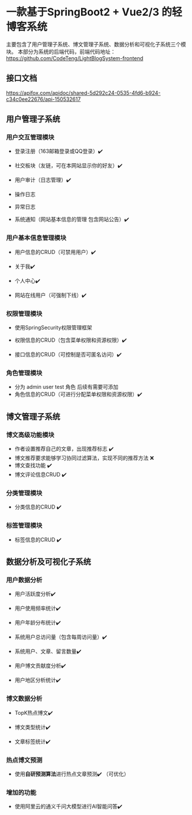 # 一款基于SpringBoot2 + Vue2/3 的轻博客系统

主要包含了用户管理子系统、博文管理子系统、数据分析和可视化子系统三个模块。
本部分为系统的后端代码，前端代码地址：https://github.com/CodeTeng/LightBlogSystem-frontend

## 接口文档

https://apifox.com/apidoc/shared-5d292c24-0535-4fd6-b924-c34c0ee22676/api-150532617

## 用户管理子系统

### 用户交互管理模块

- 登录注册（163邮箱登录或QQ登录）✔️ 
- 社交板块（友链，可在本网站显示你的好友）✔️
- 用户审计（日志管理）✔️

- 操作日志
- 异常日志

- 系统通知（网站基本信息的管理 包含网站公告）✔️

### 用户基本信息管理模块

- 用户信息的CRUD（可禁用用户）✔️ 
- 关于我✔️ 
- 个人中心✔️ 

- 网站在线用户（可强制下线）✔️ 

### 权限管理模块

- 使用SpringSecurity权限管理框架
- 权限信息的CRUD（包含菜单权限和资源权限）✔️ 

- 接口信息的CRUD（可控制是否可匿名访问）✔️ 

### 角色管理模块

- 分为 admin user test 角色 后续有需要可添加
- 角色信息的CRUD（可进行分配菜单权限和资源权限）✔️ 

## 博文管理子系统

### 博文高级功能模块

- 作者设置推荐自己的文章，出现推荐标志 ✔️
- 博文推荐要求能够学习协同过滤算法，实现不同的推荐方法 ❌
- 博文查找功能 ✔️ 
- 博文评论信息CRUD ✔️ 

### 分类管理模块

- 分类信息的CRUD ✔️ 

### 标签管理模块

- 标签信息的CRUD ✔️ 

## 数据分析及可视化子系统

### 用户数据分析

- 用户活跃度分析✔️ 
- 用户使用频率统计✔️ 
- 用户年龄分布统计✔️ 

- 系统用户总访问量（包含每周访问量）✔️ 
- 系统用户、文章、留言数量✔️ 
- 用户博文贡献度分析✔️ 
- 用户地区分析统计✔️ 

### 博文数据分析

- TopK热点博文✔️ 
- 博文类型统计✔️ 

- 文章标签统计✔️ 

### 热点博文预测

- 使用**自研预测算法**进行热点文章预测✔️ （可优化）

### 增加的功能

- 使用阿里云的通义千问大模型进行AI智能问答✔️ 
